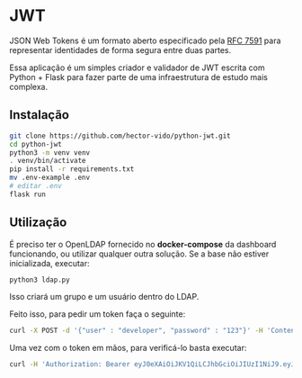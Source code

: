 # JWT

JSON Web Tokens é um formato aberto especificado pela [RFC 7591](https://tools.ietf.org/html/rfc7519) para representar identidades de forma segura entre duas partes.

Essa aplicação é um simples criador e validador de JWT escrita com Python + Flask para fazer parte de uma infraestrutura de estudo mais complexa.

## Instalação

```bash
git clone https://github.com/hector-vido/python-jwt.git
cd python-jwt
python3 -m venv venv
. venv/bin/activate
pip install -r requirements.txt
mv .env-example .env
# editar .env
flask run
```

## Utilização

É preciso ter o OpenLDAP fornecido no **docker-compose** da dashboard funcionando, ou utilizar qualquer outra solução. Se a base não estiver inicializada, executar:

```bash
python3 ldap.py
```

Isso criará um grupo e um usuário dentro do LDAP.

Feito isso, para pedir um token faça o seguinte:

```bash
curl -X POST -d '{"user" : "developer", "password" : "123"}' -H 'Content-Type: application/json' localhost:5000/auth
```

Uma vez com o token em mãos, para verificá-lo basta executar:

```bash
curl -H 'Authorization: Bearer eyJ0eXAiOiJKV1QiLCJhbGciOiJIUzI1NiJ9.eyJleHAiOjE1OTYxMzQ4ODQsInVzZXIiOiJkZXZlbG9wZXIiLCJyb2xlIjoidXNlciJ9.RAec72dnAAxf4CvT0KUYoY_sBCfFb_aZXL4b3Q0znos' localhost:5000/check
```
